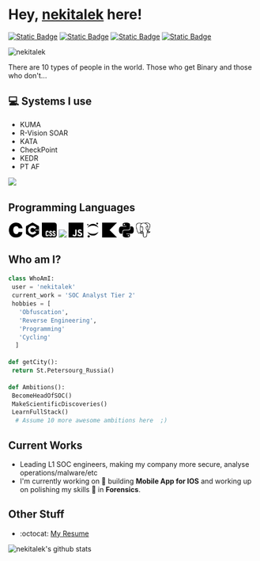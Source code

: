 # Hey, [nekitalek](https://github.com/nekitalek) here!

[![Static Badge](https://img.shields.io/badge/Discord-nekitalek-blue?logo=discord&link=discord.gg%2Fnekitalek)](https://discord.gg/nekitalek)
[![Static Badge](https://img.shields.io/badge/Gmail-nekitalek-blue?logo=gmail&link=discord.gg%2Fnekitalek)](mailto:nekitness@gmail.com)
[![Static Badge](https://img.shields.io/badge/Telegram-nekitalek-blue?logo=telegram&link=discord.gg%2Fnekitalek)](t.me/nekitalek)
[![Static Badge](https://img.shields.io/badge/HTB-nekitalek-blue?logo=hackthebox&link=https%3A%2F%2Fapp.hackthebox.com%2Fusers%2F1789911)](https://app.hackthebox.com/users/1789911)

<p align="left"> <img src="https://komarev.com/ghpvc/?username=nekitalek" alt="nekitalek"/> </p>

There are 10 types of people in the world. Those who get Binary and those who don't...

## :computer: Systems I use

* KUMA
* R-Vision SOAR
* KATA
* CheckPoint
* KEDR
* PT AF

<img src = "https://github-readme-stats.vercel.app/api/top-langs/?username=nekitalek&layout=compact">

## Programming Languages

<img src = 'https://github.com/nekitalek/nekitalek/blob/main/icons/c.svg' width='30'/> <img src = 'https://github.com/nekitalek/nekitalek/blob/main/icons/cplusplus.svg' width='30'/> <img src = 'https://github.com/nekitalek/nekitalek/blob/main/icons/css.svg' width='30'/> <img src = 'https://github.com/nekitalek/nekitalek/blob/main/icons/cgo.svg' width='30'/> <img src = 'https://github.com/nekitalek/nekitalek/blob/main/icons/javascript.svg' width='30'/> <img src = 'https://github.com/nekitalek/nekitalek/blob/main/icons/jupyter.svg' width='30'/> <img src = 'https://github.com/nekitalek/nekitalek/blob/main/icons/kotlin.svg' width='30'/>
<img src = 'https://github.com/nekitalek/nekitalek/blob/main/icons/python.svg' width='30'/> <img src = 'https://github.com/nekitalek/nekitalek/blob/main/icons/postgresql.svg' width='30'/>

## Who am I?

 ```python
 class WhoAmI:
  user = 'nekitalek'
  current_work = 'SOC Analyst Tier 2'
  hobbies = [
    'Obfuscation',
    'Reverse Engineering',
    'Programming'
    'Cycling'
   ]
 
 def getCity():
  return St.Petersourg_Russia()
 
 def Ambitions():
  BecomeHeadOfSOC()
  MakeScientificDiscoveries()
  LearnFullStack()
   # Assume 10 more awesome ambitions here  ;)
 
 ```

## Current Works

* Leading L1 SOC engineers, making my company more secure, analyse operations/malware/etc
* I'm currently working on 🔭 building **Mobile App for IOS** and working up on polishing my skills 🌱 in **Forensics**.

## Other Stuff

* :octocat: [My Resume](https://drive.google.com)

![nekitalek's github stats](https://github-readme-stats.vercel.app/api?username=nekitalek&show_icons=true&hide=[%22issues%22])

<!---
nekitalek/nekitalek is a ✨ special ✨ repository because its `README.md` (this file) appears on your GitHub profile.
You can click the Preview link to take a look at your changes.
--->
